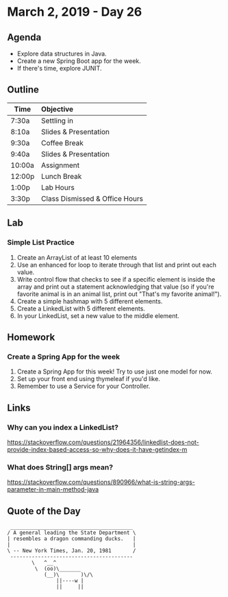 # March 2, 2019 - Day 26


## Agenda

- Explore data structures in Java.
- Create a new Spring Boot app for the week. 
- If there's time, explore JUNIT. 

## Outline

| Time   | Objective                        |
| -------|:---------------------------------|
| 7:30a  | Settling in                      |
| 8:10a  | Slides & Presentation            |
| 9:30a  | Coffee Break                     |
| 9:40a  | Slides & Presentation            |
| 10:00a | Assignment                       |
| 12:00p | Lunch Break                      |
| 1:00p  | Lab Hours                        |
| 3:30p  | Class Dismissed & Office Hours   |

## Lab

### Simple List Practice 

1. Create an ArrayList of at least 10 elements
2. Use an enhanced for loop to iterate through that list and print out each value.
3. Write control flow that checks to see if a specific element is inside the array and print out a statement acknowledging that value (so if you're favorite animal is in an animal list, print out "That's my favorite animal!").
4. Create a simple hashmap with 5 different elements. 
5. Create a LinkedList with 5 different elements.
6. In your LinkedList, set a new value to the middle element. 

## Homework

### Create a Spring App for the week

1. Create a Spring App for this week! Try to use just one model for now.
2. Set up your front end using thymeleaf if you'd like. 
3. Remember to use a Service for your Controller. 


## Links

### Why can you index a LinkedList?

https://stackoverflow.com/questions/21964356/linkedlist-does-not-provide-index-based-access-so-why-does-it-have-getindex-m


### What does String[] args mean?

https://stackoverflow.com/questions/890966/what-is-string-args-parameter-in-main-method-java


## Quote of the Day 
```
 ________________________________________
/ A general leading the State Department \
| resembles a dragon commanding ducks.   |
|                                        |
\ -- New York Times, Jan. 20, 1981       /
 ----------------------------------------
        \   ^__^
         \  (oo)\_______
            (__)\       )\/\
                ||----w |
                ||     ||


```
